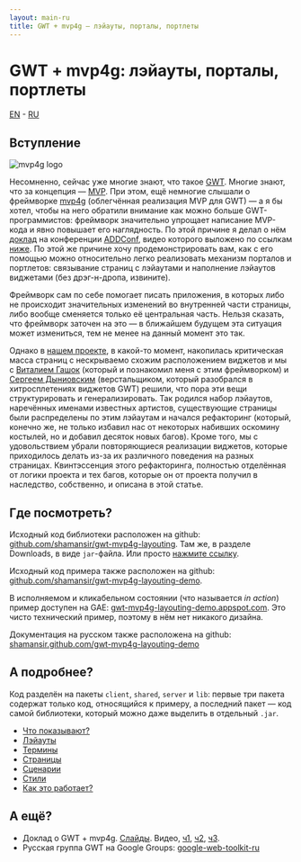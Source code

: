 ```yaml
---
layout: main-ru
title: GWT + mvp4g — лэйауты, порталы, портлеты
---
```


# GWT + mvp4g: лэйауты, порталы, портлеты

[EN](./index.html) - [RU](./index-ru.html)

## Вступление

![mvp4g logo](http://mvp4g.googlecode.com/svn/logo/mvp4g-logo-small.png)

Несомненно, сейчас уже многие знают, что такое [GWT](http://code.google.com/webtoolkit/). Многие знают, что за концепция — [MVP](http://en.wikipedia.org/wiki/Model-view-presenter). При этом, ещё немногие слышали о фреймворке [mvp4g](http://code.google.com/p/mvp4g/) (облегчённая реализация MVP для GWT) — а я бы хотел, чтобы на него обратили внимание как можно больше GWT-программистов: фреймворк значительно упрощает написание MVP-кода и явно повышает его наглядность. По этой причине я делал о нём [доклад](http://addconf.ru/event.sdf/ru/add_2011/authors/AntonKotenko/313) на конференции [ADDConf](http://addconf.ru), видео которого выложено по ссылкам [ниже](#Ссылки). По этой же причине хочу продемонстрировать вам, как с его помощью можно относительно легко реализовать механизм порталов и портлетов: связывание страниц с лэйаутами и наполнение лэйаутов виджетами (без дрэг-н-дропа, извините).

Фреймворк сам по себе помогает писать приложения, в которых либо не происходит значительных изменений во внутренней части страницы, либо вообще сменяется только её центральная часть. Нельзя сказать, что фреймворк заточен на это — в ближайшем будущем эта ситуация может измениться, тем не менее на данный момент это так.

Однако в [нашем проекте](http://experika.com), в какой-то момент, накопилась критическая масса страниц с нескрываемо схожим расположением виджетов и мы с [Виталием Гашок](http://gashock.blogspot.com/) (который и познакомил меня с этим фреймворком) и [Сергеем Дыниовским](http://lazio.com.ua/) (верстальщиком, который разобрался в хитросплетениях виджетов GWT)  решили, что пора эти вещи структурировать и генерализировать. Так родился набор лэйаутов, наречённых именами известных артистов, существующие страницы были распределены по этим лэйаутам и начался рефакторинг (который, конечно же, не только избавил нас от некоторых набивших оскомину костылей, но и добавил десяток новых багов). Кроме того, мы с удовольствием убрали повторяющиеся реализации виджетов, которые приходилось делать из-за их различного поведения на разных страницах. Квинтэссенция этого рефакторинга, полностью отделённая от логики проекта и тех багов, которые он от проекта получил в наследство, собственно, и описана в этой статье.

## Где посмотреть?

Исходный код библиотеки расположен на github: [github.com/shamansir/gwt-mvp4g-layouting](https://github.com/shamansir/gwt-mvp4g-layouting). Там же, в разделе Downloads, в виде `jar`-файла. Или просто [нажмите ссылку](https://github.com/downloads/shamansir/gwt-mvp4g-layouting/mvp4glayout-0.9-mvp4g1.3.jar).

Исходный код примера также расположен на github: [github.com/shamansir/gwt-mvp4g-layouting-demo](https://github.com/shamansir/gwt-mvp4g-layouting-demo).

В исполняемом и кликабельном состоянии (что называется _in action_) пример доступен на GAE: [gwt-mvp4g-layouting-demo.appspot.com](http://gwt-mvp4g-layouting-demo.appspot.com/). Это чисто технический пример, поэтому в нём нет никакого дизайна.

Документация на русском также расположена на github: [shamansir.github.com/gwt-mvp4g-layouting-demo](http://shamansir.github.com/gwt-mvp4g-layouting-demo/index-ru.html)

## А подробнее?

Код разделён на пакеты `client`, `shared`, `server` и `lib`: первые три пакета содержат только код, относящийся к примеру, а последний пакет — код самой библиотеки, который можно даже выделить в отдельный `.jar`.

* [Что показывают?](./demonstrates-ru.html)
* [Лэйауты](./layouts-ru.html)
* [Термины](./definitions-ru.html)
* [Страницы](./pages-ru.html)
* [Сценарии](./scenario-ru.html)
* [Стили](./style-ru.html)
* [Как это работает?](./works-how-ru.html)

## А ещё?

* Доклад о GWT + mvp4g. [Слайды](http://shamansir-ru.tumblr.com/post/5237785159/gwt-mvp4g-slides). Видео, [ч1](http://vimeo.com/shamansir/gwt-mvp4g-ru-p1), [ч2](http://vimeo.com/shamansir/gwt-mvp4g-ru-p2), [ч3](http://vimeo.com/shamansir/gwt-mvp4g-ru-p3).
* Русская группа GWT на Google Groups: [google-web-toolkit-ru](https://groups.google.com/forum/#!forum/google-web-toolkit-ru)


